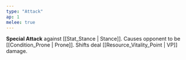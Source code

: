 ```yaml
---
type: "Attack"
ap: 1
melee: true
---
```


**Special Attack** against [[Stat_Stance | Stance]]. Causes opponent to be [[Condition_Prone | Prone]]. Shifts deal [[Resource_Vitality_Point | VP]] damage.
